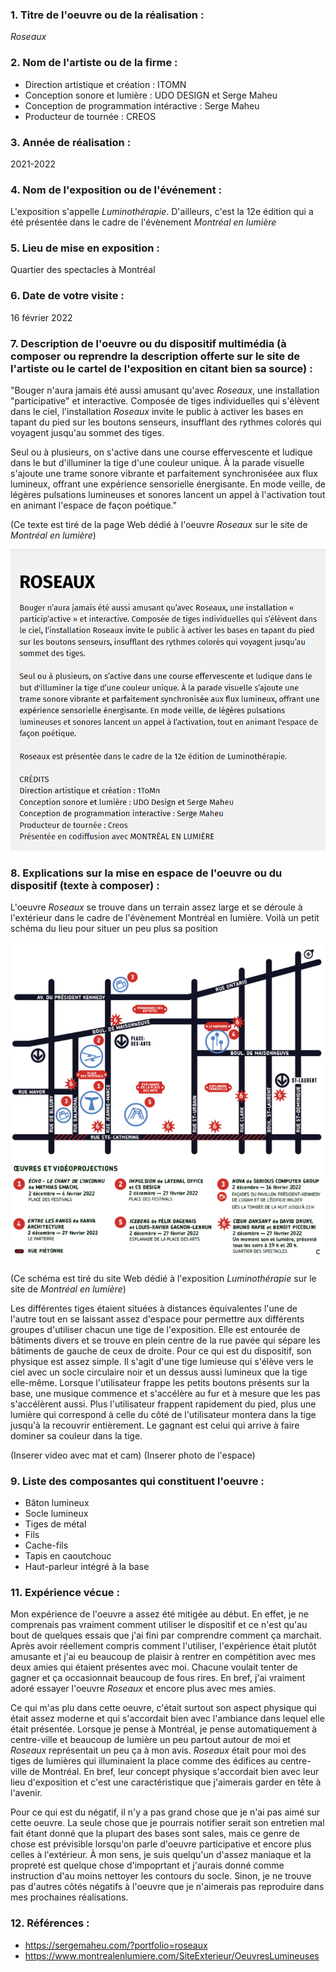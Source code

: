 ### 1. Titre de l'oeuvre ou de la réalisation :

*Roseaux*

### 2. Nom de l'artiste ou de la firme :

- Direction artistique et création : ITOMN 
- Conception sonore et lumière : UDO DESIGN et Serge Maheu 
- Conception de programmation intéractive : Serge Maheu 
- Producteur de tournée : CREOS

### 3. Année de réalisation :

2021-2022

### 4. Nom de l'exposition ou de l'événement :

L'exposition s'appelle *Luminothérapie*. D'ailleurs, c'est la 12e édition qui a été présentée dans le cadre de l'évènement *Montréal en lumière*

### 5. Lieu de mise en exposition :

Quartier des spectacles à Montréal

### 6. Date de votre visite : 

16 février 2022 

### 7. Description de l'oeuvre ou du dispositif multimédia (à composer ou reprendre la description offerte sur le site de l'artiste ou le cartel de l'exposition en citant bien sa source) : 

"Bouger n'aura jamais été aussi amusant qu'avec *Roseaux*, une installation "participative" et interactive. Composée de tiges individuelles qui s'élèvent dans le ciel, l'installation *Roseaux* invite le public à activer les bases en tapant du pied sur les boutons senseurs, insufflant des rythmes colorés qui voyagent jusqu'au sommet des tiges.

Seul ou à plusieurs, on s'active dans une course effervescente et ludique dans le but d'illuminer la tige d'une couleur unique. À la parade visuelle s'ajoute une trame sonore vibrante et parfaitement synchroniséee aux flux lumineux, offrant une expérience sensorielle énergisante. En mode veille, de légères pulsations lumineuses et sonores lancent un appel à l'activation tout en animant l'espace de façon poétique."

(Ce texte est tiré de la page Web dédié à l'oeuvre *Roseaux* sur le site de *Montréal en lumière*)

![capture_ecran_cartel_roseaux](medias/photographies/capture_ecran_cartel_roseaux.png)

### 8. Explications sur la mise en espace de l'oeuvre ou du dispositif (texte à composer) : 

L'oeuvre *Roseaux* se trouve dans un terrain assez large et se déroule à l'extérieur dans le cadre de l'évènement Montréal en lumière. Voilà un petit schéma du lieu pour situer un peu plus sa position

![capture_ecran_schema_mtl_lumiere](medias/photographies/capture_ecran_schema_mtl_lumiere.png)

(Ce schéma est tiré du site Web dédié à l'exposition *Luminothérapie* sur le site de *Montréal en lumière*)


Les différentes tiges étaient situées à distances équivalentes l'une de l'autre tout en se laissant assez d'espace pour permettre aux différents groupes d'utiliser chacun une tige de l'exposition. Elle est entourée de bâtiments divers et se trouve en plein centre de la rue pavée qui sépare les bâtiments de gauche de ceux de droite. Pour ce qui est du dispositif, son physique est assez simple. Il s'agit d'une tige lumieuse qui s'élève vers le ciel avec un socle circulaire noir et un dessus aussi lumineux que la tige elle-même. Lorsque l'utilisateur frappe les petits boutons présents sur la base, une musique commence et s'accélère au fur et à mesure que les pas s'accélèrent aussi. Plus l'utilisateur frappent rapidement du pied, plus une lumière qui correspond à celle du côté de l'utilisateur montera dans la tige jusqu'à la recouvrir entièrement. Le gagnant est celui qui arrive à faire dominer sa couleur dans la tige.

(Inserer video avec mat et cam)
(Inserer photo de l'espace)


### 9. Liste des composantes qui constituent l'oeuvre :

- Bâton lumineux 
- Socle lumineux 
- Tiges de métal 
- Fils 
- Cache-fils 
- Tapis en caoutchouc 
- Haut-parleur intégré à la base 

### 11. Expérience vécue :
 
Mon expérience de l'oeuvre a assez été mitigée au début. En effet, je ne comprenais pas vraiment comment utiliser le dispositif et ce n'est qu'au bout de quelques essais que j'ai fini par comprendre comment ça marchait. Après avoir réellement compris comment l'utiliser, l'expérience était plutôt amusante et j'ai eu beaucoup de plaisir à rentrer en compétition avec mes deux amies qui étaient présentes avec moi. Chacune voulait tenter de gagner et ça occasionnait beaucoup de fous rires. En bref, j'ai vraiment adoré essayer l'oeuvre *Roseaux* et encore plus avec mes amies.

Ce qui m'as plu dans cette oeuvre, c'était surtout son aspect physique qui était assez moderne et qui s'accordait bien avec l'ambiance dans lequel elle était présentée. Lorsque je pense à Montréal, je pense automatiquement à centre-ville et beaucoup de lumière un peu partout autour de moi et *Roseaux* représentait un peu ça à mon avis. *Roseaux* était pour moi des tiges de lumières qui illuminaient la place comme des édifices au centre-ville de Montréal. En bref, leur concept physique s'accordait bien avec leur lieu d'exposition et c'est une caractéristique que j'aimerais garder en tête à l'avenir.

Pour ce qui est du négatif, il n'y a pas grand chose que je n'ai pas aimé sur cette oeuvre. La seule chose que je pourrais notifier serait son entretien mal fait étant donné que la plupart des bases sont sales, mais ce genre de chose est prévisible lorsqu'on parle d'oeuvre participative et encore plus celles à l'extérieur. À mon sens, je suis quelqu'un d'assez maniaque et la propreté est quelque chose d'impoprtant et j'aurais donné comme instruction d'au moins nettoyer les contours du socle. Sinon, je ne trouve pas d'autres côtés négatifs à l'oeuvre que je n'aimerais pas reproduire dans mes prochaines réalisations.
 
 ### 12. Références :
 
- https://sergemaheu.com/?portfolio=roseaux
- https://www.montrealenlumiere.com/SiteExterieur/OeuvresLumineuses
